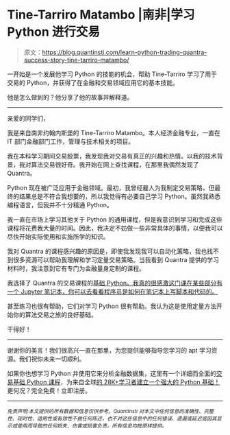 # Tine-Tarriro Matambo |南非|学习 Python 进行交易

> 原文：<https://blog.quantinsti.com/learn-python-trading-quantra-success-story-tine-tarriro-matambo/>

一开始是一个发展他学习 Python 的技能的机会，帮助 Tine-Tarriro 学习了用于交易的 Python，并获得了在金融和交易领域应用它的基本技能。

他是怎么做到的？他分享了他的故事并解释道。

* * *

亲爱的同学们，

我是来自南非约翰内斯堡的 Tine-Tarriro Matambo。本人经济金融专业，一直在 IT 部门金融部门工作，管理与技术相关的项目。

我在本科学习期间交易股票，我发现我对交易有真正的兴趣和热情。以我的技术背景，我对算法交易很好奇。我开始在网上查找课程，在那里我偶然发现了 Quantra。

Python 现在被广泛应用于金融领域。最初，我曾经雇人为我制定交易策略，但最终的结果总是不符合我想要的，所以我觉得有必要自己学习 Python。虽然我熟悉编程语言，但我并不十分精通 Python。

我一直在市场上学习其他关于 Python 的通用课程，但是我意识到学习和完成这些课程将花费我大量的时间。因此，我决定不妨做一些非常具体的事情，以便我可以尽快开始实际使用和实施所学的知识。

我对 Quantra 的课程感兴趣的原因是，即使我发现我可以自动化策略，我也找不到很多资源可以帮助我理解和学习定量交易策略。当我看到 Quantra 提供的学习材料时，我注意到它有专门为金融量身定制的课程。

我选择了 Quantra 的交易课程的[基础 Python。我真的很感激这门课在某些部分有一个 Jupyter 笔记本，你可以去看看程序员是如何在笔记本上写脚本和代码的。](https://quantra.quantinsti.com/course/python-trading-basic)

甚至练习也很有帮助，它们对学习 Python 很有帮助。我认为这是使用定量方法开始你的算法交易之旅的良好基础。

干得好！

* * *

谢谢你的美言！我们很高兴一直在那里，为您提供能够指导您学习的 apt 学习资源。我们祝你未来一切顺利。

如果你也想学习 Python 并使用它来分析金融数据集，这里有一个详细而全面的[交易基础 Python 课程](https://quantra.quantinsti.com/course/python-trading-basic)，为来自全球[的 28K+学习者建立一个强大的 Python 基础！](https://quantra.quantinsti.com/course/python-trading-basic)更何况？完全免费！立即注册。

* * *

*<small>免责声明:本文提供的所有数据和信息仅供参考。QuantInsti 对本文中任何信息的准确性、完整性、现时性、适用性或有效性不做任何陈述，也不对这些信息中的任何错误、遗漏或延迟或因其显示或使用而导致的任何损失、伤害或损害负责。所有信息均按原样提供。</small>*